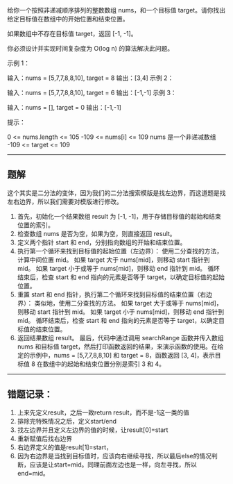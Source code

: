 给你一个按照非递减顺序排列的整数数组 nums，和一个目标值 target。请你找出给定目标值在数组中的开始位置和结束位置。

如果数组中不存在目标值 target，返回 [-1, -1]。

你必须设计并实现时间复杂度为 O(log n) 的算法解决此问题。

 

示例 1：

输入：nums = [5,7,7,8,8,10], target = 8
输出：[3,4]
示例 2：

输入：nums = [5,7,7,8,8,10], target = 6
输出：[-1,-1]
示例 3：

输入：nums = [], target = 0
输出：[-1,-1]
 

提示：

0 <= nums.length <= 105
-109 <= nums[i] <= 109
nums 是一个非递减数组
-109 <= target <= 109


-------------

## 题解
这个其实是二分法的变体，因为我们的二分法搜索模版是找左边界，而这道题是找左右边界，所以我们需要对模版进行修改。

1. 首先，初始化一个结果数组 result 为 [-1, -1]，用于存储目标值的起始和结束位置的索引。
2. 检查数组 nums 是否为空，如果为空，则直接返回 result。
3. 定义两个指针 start 和 end，分别指向数组的开始和结束位置。
4. 执行第一个循环来找到目标值的起始位置（左边界）：
    使用二分查找的方法，计算中间位置 mid。
    如果 target 大于 nums[mid]，则移动 start 指针到 mid。
    如果 target 小于或等于 nums[mid]，则移动 end 指针到 mid。
    循环结束后，检查 start 和 end 指向的元素是否等于 target，以确定目标值的起始位置。
5. 重置 start 和 end 指针，执行第二个循环来找到目标值的结束位置（右边界）：
    类似地，使用二分查找的方法。
    如果 target 大于或等于 nums[mid]，则移动 start 指针到 mid。
    如果 target 小于 nums[mid]，则移动 end 指针到 mid。
    循环结束后，检查 start 和 end 指向的元素是否等于 target，以确定目标值的结束位置。
6. 返回结果数组 result。
最后，代码中通过调用 searchRange 函数并传入数组 nums 和目标值 target，然后打印函数返回的结果，来演示函数的使用。在给定的示例中，nums = [5,7,7,8,8,10] 和 target = 8，函数返回 [3, 4]，表示目标值 8 在数组中的起始和结束位置分别是索引 3 和 4。


-------------

## 错题记录：
1. 上来先定义result，之后一致return result，而不是-1这一类的值
2. 排除完特殊情况之后，定义start/end
3. 找左边界并且定义左边界的值的时候，让result[0]=start
4. 重新赋值后找右边界
5. 右边界定义的值是result[1]=start，
6. 因为右边界是当找到目标值时，应该向右继续寻找，所以最后else的情况判断，应该是让start=mid。同理前面左边也是一样，向左寻找，所以end=mid。